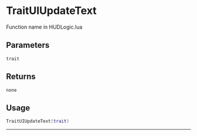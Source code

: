 # TraitUIUpdateText
Function name in HUDLogic.lua
## Parameters
`trait`
## Returns
`none`
## Usage
```lua
TraitUIUpdateText(trait)
```
---

